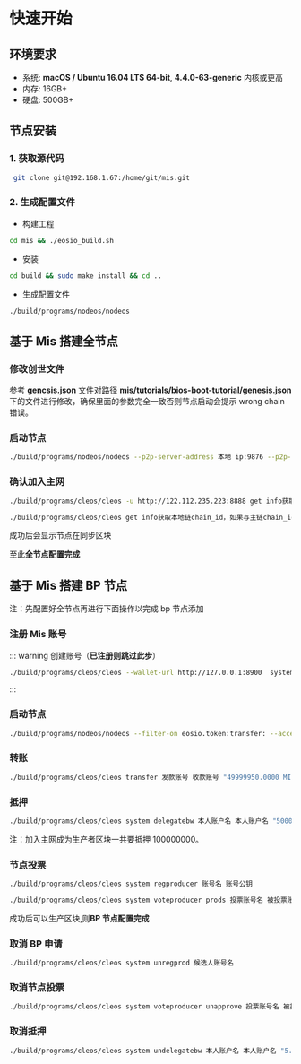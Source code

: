 # 快速开始

## 环境要求

- 系统: **macOS / Ubuntu 16.04 LTS 64-bit**, **4.4.0-63-generic** 内核或更高
- 内存: 16GB+
- 硬盘: 500GB+

## 节点安装

### 1. 获取源代码

```bash
 git clone git@192.168.1.67:/home/git/mis.git
```

### 2. 生成配置文件

- 构建工程

```bash
cd mis && ./eosio_build.sh
```

- 安装

```bash
cd build && sudo make install && cd ..
```

- 生成配置文件

```bash
./build/programs/nodeos/nodeos
```

## 基于 Mis 搭建全节点

### 修改创世文件

参考 **gencsis.json** 文件对路径 **mis/tutorials/bios-boot-tutorial/genesis.json** 下的文件进行修改，确保里面的参数完全一致否则节点启动会提示 wrong chain 错误。

### 启动节点

```bash
./build/programs/nodeos/nodeos --p2p-server-address 本地 ip:9876 --p2p-peer-address 122.112.235.223:9876 --p2p-peer-address 159.138.3.207:9876 --plugin eosio::chain_api_plugin --plugin eosio::history_api_plugin --plugin eosio::net_api_plugin --plugin eosio::history_plugin --delete-all-blocks --genesis-json tutorials/bios-boot-tutorial/genesis.json
```

### 确认加入主网

```bash
./build/programs/cleos/cleos -u http://122.112.235.223:8888 get info获取主链chain_id

./build/programs/cleos/cleos get info获取本地链chain_id，如果与主链chain_id一致则节点已经链上公网了。
```

成功后会显示节点在同步区块

至此**全节点配置完成**

## 基于 Mis 搭建 BP 节点

注：先配置好全节点再进行下面操作以完成 bp 节点添加

### 注册 Mis 账号

::: warning 创建账号（**已注册则跳过此步**）

```bash
./build/programs/cleos/cleos --wallet-url http://127.0.0.1:8900  system newaccount --transfer 已注册账号名 账号名 账号公钥 --stake-net "50.0000 MIS" --stake-cpu "50.0000 MIS" --buy-ram "2.0000 MIS"
```

:::

### 启动节点

```bash
./build/programs/nodeos/nodeos --filter-on eosio.token:transfer: --access-control-allow-origin * --access-control-allow-headers * --http-validate-host false --p2p-server-address 本地ip:9876 --p2p-peer-address  122.112.235.223:9876 --p2p-peer-address 159.138.3.207:9876 --plugin eosio::chain_api_plugin --plugin eosio::history_api_plugin --plugin eosio::net_api_plugin --plugin eosio::history_plugin --delete-all-blocks --agent-name "账号名 Test Agent" --producer-name 账号名 --signature-provider  账号公钥=KEY:账号私钥
```

### 转账

```bash
./build/programs/cleos/cleos transfer 发款账号 收款账号 "49999950.0000 MIS"
```

### 抵押

```bash
./build/programs/cleos/cleos system delegatebw 本人账户名 本人账户名 "50000000.0000 MIS" "50000000.0000 MIS"
```

注：加入主网成为生产者区块一共要抵押 100000000。

### 节点投票

```bash
./build/programs/cleos/cleos system regproducer 账号名 账号公钥

./build/programs/cleos/cleos system voteproducer prods 投票账号名 被投票账号名
```

成功后可以生产区块,则**BP 节点配置完成**

### 取消 BP 申请

```bash
./build/programs/cleos/cleos system unregprod 候选人账号名
```

### 取消节点投票

```bash
./build/programs/cleos/cleos system voteproducer unapprove 投票账号名 被投票账号名
```

### 取消抵押

```bash
./build/programs/cleos/cleos system undelegatebw 本人账户名 本人账户名 "5.0000 MIS" "5.0000 MIS"
```
